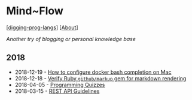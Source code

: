 # Mind~Flow

[[digging-prog-langs](https://github.com/halyph/digging-prog-langs)]  [[About](about.md)]

_Another try of blogging or personal knowledge base_

## 2018

- 2018-12-19 - [How to configure docker bash completion on Mac](2018/2018-12-19-docker-bash-complition.md)
- 2018-12-18 - [Verify Ruby `github/markup` gem for markdown rendering](2018/2018-12-18-github-markup-gem.md) 
- 2018-04-05 - [Programming Quizzes](2018/2018-04-05-programmin-quizzes.md)
- 2018-03-15 - [REST API Guidelines](2018/2018-03-15-rest-api-guidelines.md)
